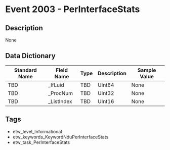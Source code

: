 # Event 2003 - PerInterfaceStats

## Description
None

## Data Dictionary
|Standard Name|Field Name|Type|Description|Sample Value|
|---|---|---|---|---|
|TBD|_IfLuid|TBD|UInt64|None|None|
|TBD|_ProcNum|TBD|UInt32|None|None|
|TBD|_ListIndex|TBD|UInt16|None|None|

## Tags
* etw_level_Informational
* etw_keywords_KeywordNduPerInterfaceStats
* etw_task_PerInterfaceStats
